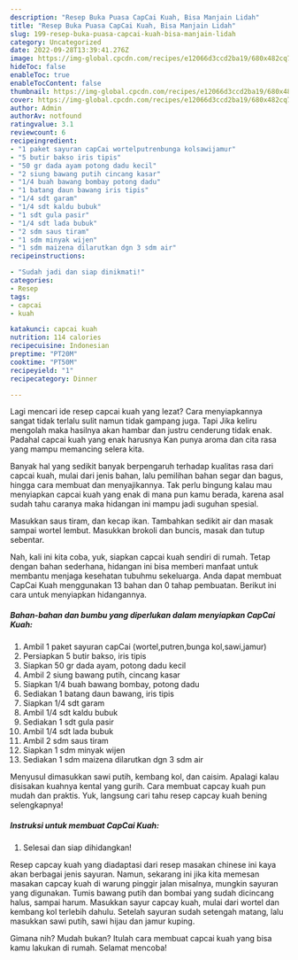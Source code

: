```yaml
---
description: "Resep Buka Puasa CapCai Kuah, Bisa Manjain Lidah"
title: "Resep Buka Puasa CapCai Kuah, Bisa Manjain Lidah"
slug: 199-resep-buka-puasa-capcai-kuah-bisa-manjain-lidah
category: Uncategorized
date: 2022-09-28T13:39:41.276Z
image: https://img-global.cpcdn.com/recipes/e12066d3ccd2ba19/680x482cq70/capcai-kuah-foto-resep-utama.jpg
hideToc: false
enableToc: true
enableTocContent: false
thumbnail: https://img-global.cpcdn.com/recipes/e12066d3ccd2ba19/680x482cq70/capcai-kuah-foto-resep-utama.jpg
cover: https://img-global.cpcdn.com/recipes/e12066d3ccd2ba19/680x482cq70/capcai-kuah-foto-resep-utama.jpg
author: Admin
authorAv: notfound
ratingvalue: 3.1
reviewcount: 6
recipeingredient:
- "1 paket sayuran capCai wortelputrenbunga kolsawijamur"
- "5 butir bakso iris tipis"
- "50 gr dada ayam potong dadu kecil"
- "2 siung bawang putih cincang kasar"
- "1/4 buah bawang bombay potong dadu"
- "1 batang daun bawang iris tipis"
- "1/4 sdt garam"
- "1/4 sdt kaldu bubuk"
- "1 sdt gula pasir"
- "1/4 sdt lada bubuk"
- "2 sdm saus tiram"
- "1 sdm minyak wijen"
- "1 sdm maizena dilarutkan dgn 3 sdm air"
recipeinstructions:

- "Sudah jadi dan siap dinikmati!"
categories:
- Resep
tags:
- capcai
- kuah

katakunci: capcai kuah 
nutrition: 114 calories
recipecuisine: Indonesian
preptime: "PT20M"
cooktime: "PT50M"
recipeyield: "1"
recipecategory: Dinner

---
```



Lagi mencari ide resep capcai kuah yang lezat? Cara menyiapkannya sangat tidak terlalu sulit namun tidak gampang juga. Tapi Jika keliru mengolah maka hasilnya akan hambar dan justru cenderung tidak enak. Padahal capcai kuah yang enak harusnya Kan punya aroma dan cita rasa yang mampu memancing selera kita.


Banyak hal yang sedikit banyak berpengaruh terhadap kualitas rasa dari capcai kuah, mulai dari jenis bahan, lalu pemilihan bahan segar dan bagus, hingga cara membuat dan menyajikannya. Tak perlu bingung kalau mau menyiapkan capcai kuah yang enak di mana pun kamu berada, karena asal sudah tahu caranya maka hidangan ini mampu jadi suguhan spesial.

Masukkan saus tiram, dan kecap ikan. Tambahkan sedikit air dan masak sampai wortel lembut. Masukkan brokoli dan buncis, masak dan tutup sebentar.


Nah, kali ini kita coba, yuk, siapkan capcai kuah sendiri di rumah. Tetap dengan bahan sederhana, hidangan ini bisa memberi manfaat untuk membantu menjaga kesehatan tubuhmu sekeluarga. Anda dapat membuat CapCai Kuah menggunakan 13 bahan dan 0 tahap pembuatan. Berikut ini cara untuk menyiapkan hidangannya.

<!--inarticleads1-->

##### Bahan-bahan dan bumbu yang diperlukan dalam menyiapkan CapCai Kuah:

1. Ambil 1 paket sayuran capCai (wortel,putren,bunga kol,sawi,jamur)
1. Persiapkan 5 butir bakso, iris tipis
1. Siapkan 50 gr dada ayam, potong dadu kecil
1. Ambil 2 siung bawang putih, cincang kasar
1. Siapkan 1/4 buah bawang bombay, potong dadu
1. Sediakan 1 batang daun bawang, iris tipis
1. Siapkan 1/4 sdt garam
1. Ambil 1/4 sdt kaldu bubuk
1. Sediakan 1 sdt gula pasir
1. Ambil 1/4 sdt lada bubuk
1. Ambil 2 sdm saus tiram
1. Siapkan 1 sdm minyak wijen
1. Sediakan 1 sdm maizena dilarutkan dgn 3 sdm air


Menyusul dimasukkan sawi putih, kembang kol, dan caisim. Apalagi kalau disisakan kuahnya kental yang gurih. Cara membuat capcay kuah pun mudah dan praktis. Yuk, langsung cari tahu resep capcay kuah bening selengkapnya! 

<!--inarticleads2-->

##### Instruksi untuk membuat CapCai Kuah:


1. Selesai dan siap dihidangkan!

Resep capcay kuah yang diadaptasi dari resep masakan chinese ini kaya akan berbagai jenis sayuran. Namun, sekarang ini jika kita memesan masakan capcay kuah di warung pinggir jalan misalnya, mungkin sayuran yang digunakan. Tumis bawang putih dan bombai yang sudah dicincang halus, sampai harum. Masukkan sayur capcay kuah, mulai dari wortel dan kembang kol terlebih dahulu. Setelah sayuran sudah setengah matang, lalu masukkan sawi putih, sawi hijau dan jamur kuping. 

Gimana nih? Mudah bukan? Itulah cara membuat capcai kuah yang bisa kamu lakukan di rumah. Selamat mencoba!
